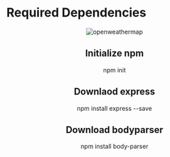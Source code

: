 # Required Dependencies
<center><img src="https://home.openweathermap.org/assets/history_banner-6fb0d5dc29d608ac8bc0717480e210a40260e475f6fb86880ef4687d496eb376.png" alt="openweathermap"><center>

<h2>Initialize npm</h2> 
npm init

<h2>Downlaod express</h2>
npm install express --save

<h2>Download bodyparser</h2>
npm install body-parser
